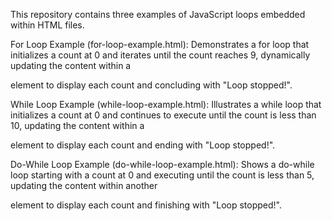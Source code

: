 This repository contains three examples of JavaScript loops embedded within HTML files.

For Loop Example (for-loop-example.html): Demonstrates a for loop that initializes a count at 0 and iterates until the count reaches 9, dynamically updating the content within a <p> element to display each count and concluding with "Loop stopped!".

While Loop Example (while-loop-example.html): Illustrates a while loop that initializes a count at 0 and continues to execute until the count is less than 10, updating the content within a <div> element to display each count and ending with "Loop stopped!".

Do-While Loop Example (do-while-loop-example.html): Shows a do-while loop starting with a count at 0 and executing until the count is less than 5, updating the content within another <div> element to display each count and finishing with "Loop stopped!".
